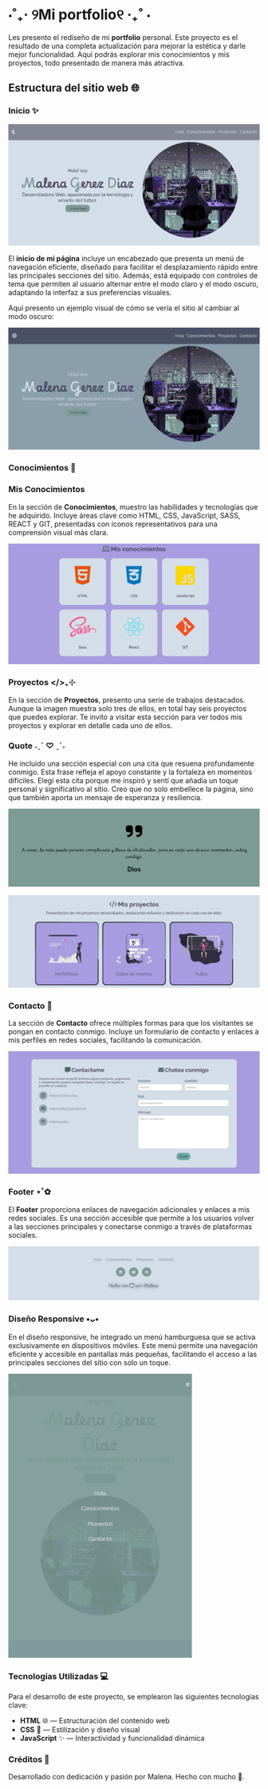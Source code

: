 # ⋅˚₊‧ ୨Mi portfolio୧ ‧₊˚ ⋅

Les presento el rediseño de mi **portfolio** personal. Este proyecto es el resultado de una completa actualización para mejorar la estética y darle mejor funcionalidad. Aquí podrás explorar mis conocimientos y mis proyectos, todo presentado de manera más atractiva.

## Estructura del sitio web 🌐

### Inicio ✨

![Inicio](assets/iniciopag.png)

El **inicio de mi página** incluye un encabezado que presenta un menú de navegación eficiente, diseñado para facilitar el desplazamiento rápido entre las principales secciones del sitio. Además, está equipado con controles de tema que permiten al usuario alternar entre el modo claro y el modo oscuro, adaptando la interfaz a sus preferencias visuales.

Aquí presento un ejemplo visual de cómo se vería el sitio al cambiar al modo oscuro:

![Tema](assets/tema.png)

### Conocimientos 🧐

### Mis Conocimientos

En la sección de **Conocimientos**, muestro las habilidades y tecnologías que he adquirido. Incluye áreas clave como HTML, CSS, JavaScript, SASS, REACT y GIT, presentadas con íconos representativos para una comprensión visual más clara.

![Conocimientos](assets/conocimientos.png)

### Proyectos </>₊⊹

En la sección de **Proyectos**, presento una serie de trabajos destacados. Aunque la imagen muestra solo tres de ellos, en total hay seis proyectos que puedes explorar. Te invito a visitar esta sección para ver todos mis proyectos y explorar en detalle cada uno de ellos.

### Quote ˗ˏˋ ♡ ˎˊ˗

He incluido una sección especial con una cita que resuena profundamente conmigo. Esta frase refleja el apoyo constante y la fortaleza en momentos difíciles. Elegí esta cita porque me inspiró y sentí que añadía un toque personal y significativo al sitio. Creo que no solo embellece la página, sino que también aporta un mensaje de esperanza y resiliencia.

![Quote](assets/quote.png)

![Proyectos](assets/proyectos.png)

### Contacto 💌

La sección de **Contacto** ofrece múltiples formas para que los visitantes se pongan en contacto conmigo. Incluye un formulario de contacto y enlaces a mis perfiles en redes sociales, facilitando la comunicación.

![Contacto](assets/contacto.png)

### Footer ⋆˚✿

El **Footer** proporciona enlaces de navegación adicionales y enlaces a mis redes sociales. Es una sección accesible que permite a los usuarios volver a las secciones principales y conectarse conmigo a través de plataformas sociales.

![Footer](assets/footer.png)

### Diseño Responsive •ᴗ•

En el diseño responsive, he integrado un menú hamburguesa que se activa exclusivamente en dispositivos móviles. Este menú permite una navegación eficiente y accesible en pantallas más pequeñas, facilitando el acceso a las principales secciones del sitio con solo un toque.

![Responsive](assets/responsive.png)

### Tecnologías Utilizadas 💻

Para el desarrollo de este proyecto, se emplearon las siguientes tecnologías clave:

- **HTML** 🌐 — Estructuración del contenido web
- **CSS** 🎨 — Estilización y diseño visual
- **JavaScript** ✨ — Interactividad y funcionalidad dinámica

### Créditos 🏅

Desarrollado con dedicación y pasión por Malena. Hecho con mucho 🤍.
